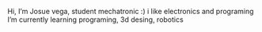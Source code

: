 Hi, I’m Josue vega, student mechatronic :)
i like electronics and programing
I’m currently learning programing, 3d desing, robotics

